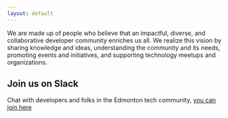 ```yaml
---
layout: default
---
```


We are made up of people who believe that an impactful, diverse, and collaborative developer community enriches us all. We realize this vision by sharing knowledge and ideas, understanding the community and its needs, promoting events and initiatives, and supporting technology meetups and organizations.


## Join us on Slack

Chat with developers and folks in the Edmonton tech community, [you can join here](https://devedmonton-invite.herokuapp.com/)
